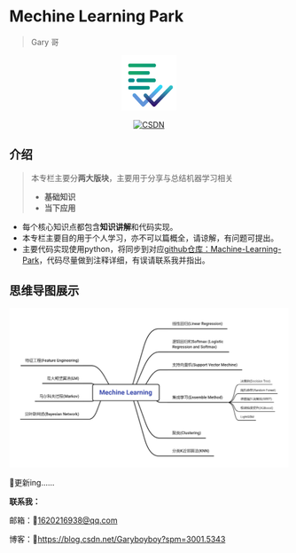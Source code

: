 # Mechine Learning Park

> Gary 哥



<p align="center"><img src="https://raw.githubusercontent.com/Gary-code/Machine-Learning-Park/main/blogImgs/workaholic v1 圆角.png" width="100" height="100" /></p>
<p align="center">
	  <a href="https://blog.csdn.net/garyboyboy/category_11485999.html" target="_blank"><img src="https://img.shields.io/badge/csdn-CSDN-red.svg" alt="CSDN"></a>
</p>


## 介绍

> 本专栏主要分**两大版块**，主要用于分享与总结机器学习相关
>
> * **基础知识**
> * **当下应用**

* 每个核心知识点都包含**知识讲解**和代码实现。
* 本专栏主要目的用于个人学习，亦不可以篇概全，请谅解，有问题可提出。
* 主要代码实现使用python，将同步到对应[github仓库：Machine-Learning-Park](https://github.com/Gary-code/MachineLearning)，代码尽量做到注释详细，有误请联系我并指出。



## 思维导图展示

![](https://raw.githubusercontent.com/Gary-code/Machine-Learning-Park/files/blogImgs/RoadMap.png)

:rocket:更新ing......



**联系我：**

邮箱：:email:1620216938@qq.com

博客：:memo:https://blog.csdn.net/Garyboyboy?spm=3001.5343

